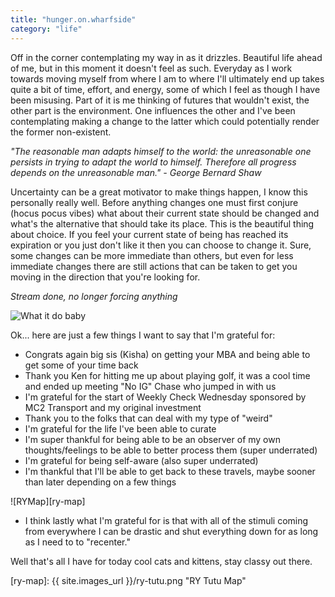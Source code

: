 ```yaml
---
title: "hunger.on.wharfside"
category: "life"
---
```


Off in the corner contemplating my way in as it drizzles. Beautiful life ahead of me, but in this moment it doesn't feel as such. Everyday as I work towards moving myself from where I am to where I'll ultimately end up takes quite a bit of time, effort, and energy, some of which I feel as though I have been misusing. Part of it is me thinking of futures that wouldn't exist, the other part is the environment. One influences the other and I've been contemplating making a change to the latter which could potentially render the former non-existent.

<cite>"The reasonable man adapts himself to the world: the unreasonable one persists in trying to adapt the world to himself. Therefore all progress depends on the unreasonable man." - George Bernard Shaw</cite>

Uncertainty can be a great motivator to make things happen, I know this personally really well. Before anything changes one must first conjure (hocus pocus vibes) what about their current state should be changed and what's the alternative that should take its place. This is the beautiful thing about choice. If you feel your current state of being has reached its expiration or you just don't like it then you can choose to change it. Sure, some changes can be more immediate than others, but even for less immediate changes there are still actions that can be taken to get you moving in the direction that you're looking for.

_Stream done, no longer forcing anything_

![What it do baby](https://media.giphy.com/media/fX8WfVeRNfCKEHXBfH/giphy.gif)

Ok... here are just a few things I want to say that I'm grateful for:

- Congrats again big sis (Kisha) on getting your MBA and being able to get some of your time back
- Thank you Ken for hitting me up about playing golf, it was a cool time and ended up meeting "No IG" Chase who jumped in with us
- I'm grateful for the start of Weekly Check Wednesday sponsored by MC2 Transport and my original investment
- Thank you to the folks that can deal with my type of "weird"
- I'm grateful for the life I've been able to curate
- I'm super thankful for being able to be an observer of my own thoughts/feelings to be able to better process them (super underrated)
- I'm grateful for being self-aware (also super underrated)
- I'm thankful that I'll be able to get back to these travels, maybe sooner than later depending on a few things

![RYMap][ry-map]

- I think lastly what I'm grateful for is that with all of the stimuli coming from everywhere I can be drastic and shut everything down for as long as I need to to "recenter."

Well that's all I have for today cool cats and kittens, stay classy out there.

[ry-map]: {{ site.images_url }}/ry-tutu.png "RY Tutu Map"
